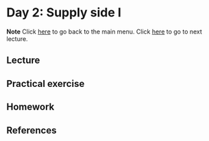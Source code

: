 <!-- +++
title = "Day 2"
hascode = true
date = Date(2021, 7, 9)
+++ -->

# Day 2: Supply side I
**Note**
Click [here](/) to go back to the main menu. Click [here](/menu3) to go to next lecture.

<!-- \toc -->

## Lecture

## Practical exercise

## Homework

## References
